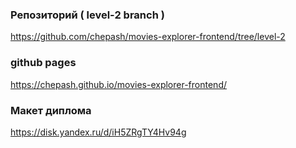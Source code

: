 ### Репозиторий ( level-2 branch )

https://github.com/chepash/movies-explorer-frontend/tree/level-2

### github pages

https://chepash.github.io/movies-explorer-frontend/

### Макет диплома

https://disk.yandex.ru/d/iH5ZRgTY4Hv94g
